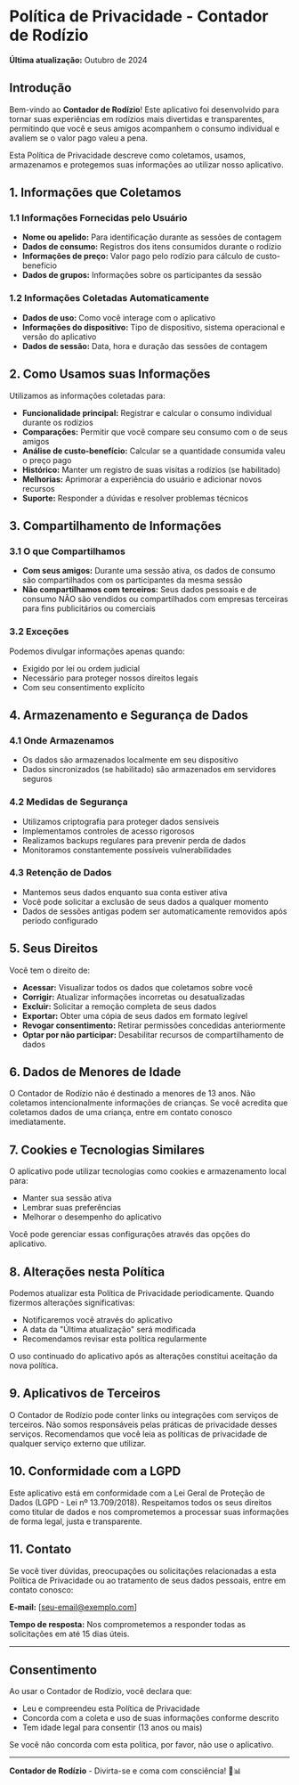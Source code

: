 # Política de Privacidade - Contador de Rodízio

**Última atualização:** Outubro de 2024

## Introdução

Bem-vindo ao **Contador de Rodízio**! Este aplicativo foi desenvolvido para tornar suas experiências em rodízios mais divertidas e transparentes, permitindo que você e seus amigos acompanhem o consumo individual e avaliem se o valor pago valeu a pena.

Esta Política de Privacidade descreve como coletamos, usamos, armazenamos e protegemos suas informações ao utilizar nosso aplicativo.

## 1. Informações que Coletamos

### 1.1 Informações Fornecidas pelo Usuário
- **Nome ou apelido:** Para identificação durante as sessões de contagem
- **Dados de consumo:** Registros dos itens consumidos durante o rodízio
- **Informações de preço:** Valor pago pelo rodízio para cálculo de custo-benefício
- **Dados de grupos:** Informações sobre os participantes da sessão

### 1.2 Informações Coletadas Automaticamente
- **Dados de uso:** Como você interage com o aplicativo
- **Informações do dispositivo:** Tipo de dispositivo, sistema operacional e versão do aplicativo
- **Dados de sessão:** Data, hora e duração das sessões de contagem

## 2. Como Usamos suas Informações

Utilizamos as informações coletadas para:

- **Funcionalidade principal:** Registrar e calcular o consumo individual durante os rodízios
- **Comparações:** Permitir que você compare seu consumo com o de seus amigos
- **Análise de custo-benefício:** Calcular se a quantidade consumida valeu o preço pago
- **Histórico:** Manter um registro de suas visitas a rodízios (se habilitado)
- **Melhorias:** Aprimorar a experiência do usuário e adicionar novos recursos
- **Suporte:** Responder a dúvidas e resolver problemas técnicos

## 3. Compartilhamento de Informações

### 3.1 O que Compartilhamos
- **Com seus amigos:** Durante uma sessão ativa, os dados de consumo são compartilhados com os participantes da mesma sessão
- **Não compartilhamos com terceiros:** Seus dados pessoais e de consumo NÃO são vendidos ou compartilhados com empresas terceiras para fins publicitários ou comerciais

### 3.2 Exceções
Podemos divulgar informações apenas quando:
- Exigido por lei ou ordem judicial
- Necessário para proteger nossos direitos legais
- Com seu consentimento explícito

## 4. Armazenamento e Segurança de Dados

### 4.1 Onde Armazenamos
- Os dados são armazenados localmente em seu dispositivo
- Dados sincronizados (se habilitado) são armazenados em servidores seguros

### 4.2 Medidas de Segurança
- Utilizamos criptografia para proteger dados sensíveis
- Implementamos controles de acesso rigorosos
- Realizamos backups regulares para prevenir perda de dados
- Monitoramos constantemente possíveis vulnerabilidades

### 4.3 Retenção de Dados
- Mantemos seus dados enquanto sua conta estiver ativa
- Você pode solicitar a exclusão de seus dados a qualquer momento
- Dados de sessões antigas podem ser automaticamente removidos após período configurado

## 5. Seus Direitos

Você tem o direito de:

- **Acessar:** Visualizar todos os dados que coletamos sobre você
- **Corrigir:** Atualizar informações incorretas ou desatualizadas
- **Excluir:** Solicitar a remoção completa de seus dados
- **Exportar:** Obter uma cópia de seus dados em formato legível
- **Revogar consentimento:** Retirar permissões concedidas anteriormente
- **Optar por não participar:** Desabilitar recursos de compartilhamento de dados

## 6. Dados de Menores de Idade

O Contador de Rodízio não é destinado a menores de 13 anos. Não coletamos intencionalmente informações de crianças. Se você acredita que coletamos dados de uma criança, entre em contato conosco imediatamente.

## 7. Cookies e Tecnologias Similares

O aplicativo pode utilizar tecnologias como cookies e armazenamento local para:
- Manter sua sessão ativa
- Lembrar suas preferências
- Melhorar o desempenho do aplicativo

Você pode gerenciar essas configurações através das opções do aplicativo.

## 8. Alterações nesta Política

Podemos atualizar esta Política de Privacidade periodicamente. Quando fizermos alterações significativas:
- Notificaremos você através do aplicativo
- A data da "Última atualização" será modificada
- Recomendamos revisar esta política regularmente

O uso continuado do aplicativo após as alterações constitui aceitação da nova política.

## 9. Aplicativos de Terceiros

O Contador de Rodízio pode conter links ou integrações com serviços de terceiros. Não somos responsáveis pelas práticas de privacidade desses serviços. Recomendamos que você leia as políticas de privacidade de qualquer serviço externo que utilizar.

## 10. Conformidade com a LGPD

Este aplicativo está em conformidade com a Lei Geral de Proteção de Dados (LGPD - Lei nº 13.709/2018). Respeitamos todos os seus direitos como titular de dados e nos comprometemos a processar suas informações de forma legal, justa e transparente.

## 11. Contato

Se você tiver dúvidas, preocupações ou solicitações relacionadas a esta Política de Privacidade ou ao tratamento de seus dados pessoais, entre em contato conosco:

**E-mail:** [seu-email@exemplo.com]

**Tempo de resposta:** Nos comprometemos a responder todas as solicitações em até 15 dias úteis.

---

## Consentimento

Ao usar o Contador de Rodízio, você declara que:
- Leu e compreendeu esta Política de Privacidade
- Concorda com a coleta e uso de suas informações conforme descrito
- Tem idade legal para consentir (13 anos ou mais)

Se você não concorda com esta política, por favor, não use o aplicativo.

---

**Contador de Rodízio** - Divirta-se e coma com consciência! 🍖📊
